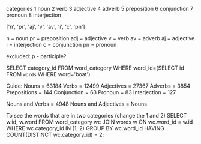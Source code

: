 categories
1 noun
2 verb
3 adjective
4 adverb
5 preposition
6 conjunction
7 pronoun
8 interjection

['n', 'pr', 'aj', 'v', 'av', 'i', 'c', 'pn']

n = noun
pr = preposition
adj = adjective
v = verb
av = adverb
aj = adjective
i = interjection
c = conjunction
pn = pronoun

excluded: p - participle?

SELECT category_id FROM word_category WHERE word_id=(SELECT id FROM `words` WHERE word='boat')

Guide:
Nouns = 63184
Verbs = 12499
Adjectives = 27367
Adverbs = 3854
Prepositions = 144
Conjunction = 63
Pronoun = 83
Interjection = 127 

Nouns and Verbs = 4948
Nouns and Adjectives = 
Nouns 

To see the words that are in two categories (change the 1 and 2)
SELECT w.id, w.word
FROM word_category wc
JOIN words w ON wc.word_id = w.id
WHERE wc.category_id IN (1, 2)
GROUP BY wc.word_id
HAVING COUNT(DISTINCT wc.category_id) = 2;

